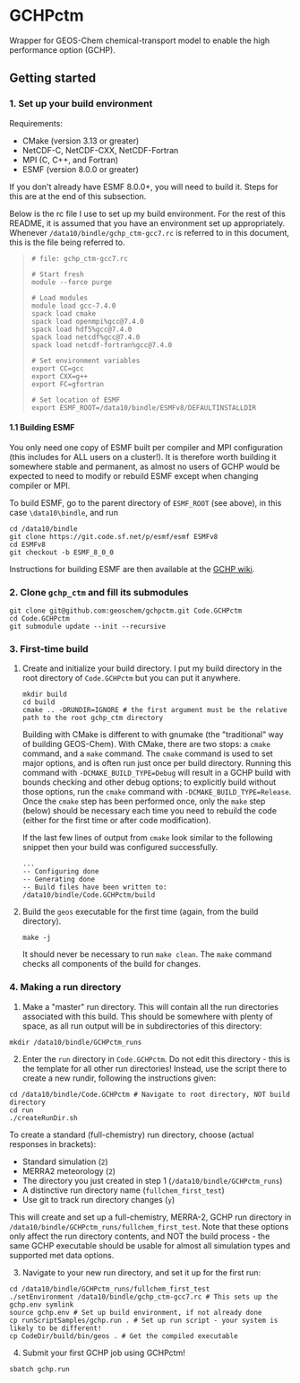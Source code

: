 # GCHPctm
Wrapper for GEOS-Chem chemical-transport model to enable the high performance option (GCHP).

## Getting started

### 1. Set up your build environment
Requirements:
- CMake (version 3.13 or greater)
- NetCDF-C, NetCDF-CXX, NetCDF-Fortran
- MPI (C, C++, and Fortran)
- ESMF (version 8.0.0 or greater)

If you don't already have ESMF 8.0.0+, you will need to build it. Steps for this are at the end of this subsection.

Below is the rc file I use to set up my build environment. For the rest of this README, it is assumed that you have an environment set up appropriately. Whenever `/data10/bindle/gchp_ctm-gcc7.rc` is referred to in this document, this is the file being referred to.
> ```
> # file: gchp_ctm-gcc7.rc
> 
> # Start fresh
> module --force purge
>
> # Load modules
> module load gcc-7.4.0
> spack load cmake
> spack load openmpi%gcc@7.4.0
> spack load hdf5%gcc@7.4.0
> spack load netcdf%gcc@7.4.0
> spack load netcdf-fortran%gcc@7.4.0
> 
> # Set environment variables
> export CC=gcc
> export CXX=g++
> export FC=gfortran
>
> # Set location of ESMF
> export ESMF_ROOT=/data10/bindle/ESMFv8/DEFAULTINSTALLDIR
> ```

#### 1.1 Building ESMF

You only need one copy of ESMF built per compiler and MPI configuration (this includes for ALL users on a cluster!). It is therefore worth building it somewhere stable and permanent, as almost no users of GCHP would be expected to need to modify or rebuild ESMF except when changing compiler or MPI.

To build ESMF, go to the parent directory of `ESMF_ROOT` (see above), in this case `\data10\bindle`, and run
```console
cd /data10/bindle
git clone https://git.code.sf.net/p/esmf/esmf ESMFv8
cd ESMFv8
git checkout -b ESMF_8_0_0
```

Instructions for building ESMF are then available at the [GCHP wiki](http://wiki.seas.harvard.edu/geos-chem/index.php/GCHP_Hardware_and_Software_Requirements).

### 2. Clone `gchp_ctm` and fill its submodules
```console
git clone git@github.com:geoschem/gchpctm.git Code.GCHPctm
cd Code.GCHPctm
git submodule update --init --recursive
```

### 3. First-time build
1. Create and initialize your build directory. I put my build directory in the root directory of `Code.GCHPctm` but you can put it anywhere.
    ```console
    mkdir build
    cd build
    cmake .. -DRUNDIR=IGNORE # the first argument must be the relative path to the root gchp_ctm directory
    ```
    
    Building with CMake is different to with gnumake (the "traditional" way of building GEOS-Chem). With CMake, there are two stops: a `cmake` command, and a `make` command. The `cmake` command is used to set major options, and is often run just once per build directory. Running this command with `-DCMAKE_BUILD_TYPE=Debug` will result in a GCHP build with bounds checking and other debug options; to explicitly build without those options, run the `cmake` command with `-DCMAKE_BUILD_TYPE=Release`. Once the `cmake` step has been performed once, only the `make` step (below) should be necessary each time you need to rebuild the code (either for the first time or after code modification).
  
    If the last few lines of output from `cmake` look similar to the following snippet then your build was configured successfully.
    ```
    ...
    -- Configuring done
    -- Generating done
    -- Build files have been written to: /data10/bindle/Code.GCHPctm/build
    ```

2. Build the `geos` executable for the first time (again, from the build directory).
    ```console
    make -j
    ```
    It should never be necessary to run `make clean`. The `make` command checks all components of the build for changes.
    
### 4. Making a run directory

1. Make a "master" run directory. This will contain all the run directories associated with this build. This should be somewhere with plenty of space, as all run output will be in subdirectories of this directory:

```
mkdir /data10/bindle/GCHPctm_runs
```

2. Enter the `run` directory in `Code.GCHPctm`. Do not edit this directory - this is the template for all other run directories! Instead, use the script there to create a new rundir, following the instructions given:
```
cd /data10/bindle/Code.GCHPctm # Navigate to root directory, NOT build directory
cd run
./createRunDir.sh
```

To create a standard (full-chemistry) run directory, choose (actual responses in brackets):
 - Standard simulation (`2`)
 - MERRA2 meteorology (`2`)
 - The directory you just created in step 1 (`/data10/bindle/GCHPctm_runs`)
 - A distinctive run directory name (`fullchem_first_test`)
 - Use git to track run directory changes (`y`)
 
This will create and set up a full-chemistry, MERRA-2, GCHP run directory in `/data10/bindle/GCHPctm_runs/fullchem_first_test`. Note that these options only affect the run directory contents, and NOT the build process - the same GCHP executable should be usable for almost all simulation types and supported met data options.

3. Navigate to your new run directory, and set it up for the first run:
```
cd /data10/bindle/GCHPctm_runs/fullchem_first_test
./setEnvironment /data10/bindle/gchp_ctm-gcc7.rc # This sets up the gchp.env symlink
source gchp.env # Set up build environment, if not already done
cp runScriptSamples/gchp.run . # Set up run script - your system is likely to be different!
cp CodeDir/build/bin/geos . # Get the compiled executable
```

4. Submit your first GCHP job using GCHPctm!
```
sbatch gchp.run
```
